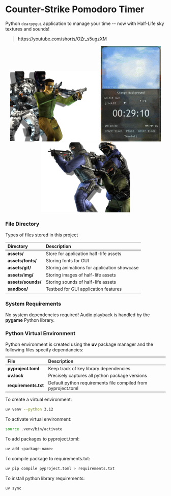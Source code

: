 # Counter-Strike Pomodoro Timer

Python `dearpygui` application to manage your time -- now with Half-Life sky textures and sounds!

> https://youtube.com/shorts/OZr_s5ugzXM

<p align="center">
  <img src="https://raw.githubusercontent.com/Filpill/hl-vox-timeleft/refs/heads/main/assets/img/model/t-squad.png" alt="T Squad" height="220"/>
  <img src="https://raw.githubusercontent.com/Filpill/hl-vox-timeleft/refs/heads/main/assets/gif/hl-timer-v2.gif" alt="HL Timer" height="300"/>
  <img src="https://raw.githubusercontent.com/Filpill/hl-vox-timeleft/refs/heads/main/assets/img/model/ct-squad.png" alt="CT Squad" height="220"/>
</p>                                                                                                                        

### File Directory
Types of files stored in this project
<div align = center>
  
| Directory  | Description |
| :------------- | :------------- |
| **assets/**         | Store for application half-life assets |
| **assets/fonts/**   | Storing fonts for GUI |
| **assets/gif/**     | Storing animations for application showcase |
| **assets/img/**     | Storing images of half-life assets |
| **assets/sounds/**  | Storing sounds of half-life assets |
| **sandbox/**        | Testbed for GUI application features  |
  
</div>

### System Requirements

No system dependencies required! Audio playback is handled by the **pygame** Python library.

### Python Virtual Environment

Python environment is created using the **uv** package manager and the following files specify dependancies:

<div align = center>

| File | Description |
| :------------- | :------------- |
| **pyproject.toml** | Keep track of key library dependencies |
| **uv.lock** | Precisely captures all python package versions |
| **requirements.txt** | Default python requirements file compiled from pyproject.toml |

</div>

To create a virtual environment:
```bash
uv venv --python 3.12
```

To activate virtual environment: 
```bash                                  
source .venv/bin/activate                
```                                      

To add packages to pyproject.toml:
```bash                                  
uv add <package-name>
```

To compile package to requirements.txt:
```bash
uv pip compile pyproject.toml > requirements.txt
```

To install python library requirements:
```bash
uv sync
```
